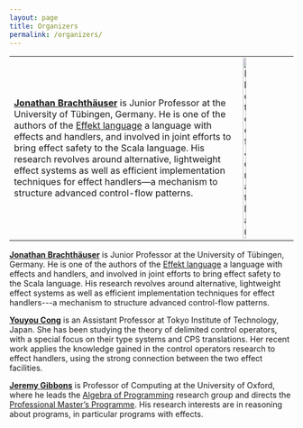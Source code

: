 ```yaml
---
layout: page
title: Organizers
permalink: /organizers/
---
```


<table style="border:none;">
<tr style="border:none;">
<td style="border:none;">
<a href="https://se.informatik.uni-tuebingen.de/team/brachthaeuser/"><strong>Jonathan Brachthäuser</strong></a> is Junior Professor at the University of Tübingen, Germany. 
He is one of the authors of the <a href="https://effekt-lang.org">Effekt language</a> a language with effects and handlers, and involved in joint efforts to bring effect safety to the Scala language.
His research revolves around alternative, lightweight effect systems as well as efficient implementation techniques for effect handlers—a mechanism to structure advanced control-flow patterns.
</td>
<td style="border:none;"><img src="https://se.informatik.uni-tuebingen.de/team/brachthaeuser/small.jpg" alt="Photo of Jonathan" width="25%"></td>
</tr>
</table>

[**Jonathan Brachthäuser**](https://se.informatik.uni-tuebingen.de/team/brachthaeuser/) is Junior Professor at the University of Tübingen, Germany. 
He is one of the authors of the [Effekt language](https://effekt-lang.org) a language with effects and handlers, and involved in joint efforts to bring effect safety to the Scala language.
His research revolves around alternative, lightweight effect systems as well as efficient implementation techniques for effect handlers---a mechanism to structure advanced control-flow patterns.

[**Youyou Cong**](https://prg.is.titech.ac.jp/people/cong/) is an Assistant Professor at Tokyo Institute of Technology, Japan.  She has been studying the theory of delimited control operators, with a special focus on their type systems and CPS translations.  Her recent work applies the knowledge gained in the control operators research to effect handlers, using the strong connection between the two effect facilities.

[**Jeremy Gibbons**](https://www.cs.ox.ac.uk/jeremy.gibbons/) is Professor of Computing at the University of Oxford, where he leads the [Algebra of Programming](https://www.cs.ox.ac.uk/activities/algprog/) research group and directs the [Professional Master’s Programme](https://www.cs.ox.ac.uk/softeng/). His research interests are in reasoning about programs, in particular programs with effects.

